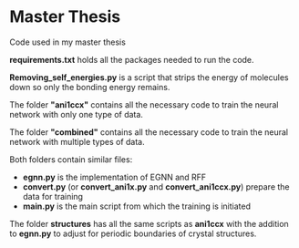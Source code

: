# Master Thesis
Code used in my master thesis

**requirements.txt** holds all the packages needed to run the code.

**Removing_self_energies.py** is a script that strips the energy of molecules down so only the bonding energy remains.

The folder **"ani1ccx"** contains all the necessary code to train the neural network with only one type of data.

The folder **"combined"** contains all the necessary code to train the neural network with multiple types of data. 

Both folders contain similar files:

- **egnn.py** is the implementation of EGNN and RFF
- **convert.py** (or **convert_ani1x.py** and **convert_ani1ccx.py**) prepare the data for training
- **main.py** is the main script from which the training is initiated


The folder **structures** has all the same scripts as **ani1ccx** with the addition to **egnn.py** to adjust for periodic boundaries of crystal structures.
